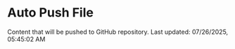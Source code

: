 # Auto Push File

Content that will be pushed to GitHub repository.
Last updated: 07/26/2025, 05:45:02 AM